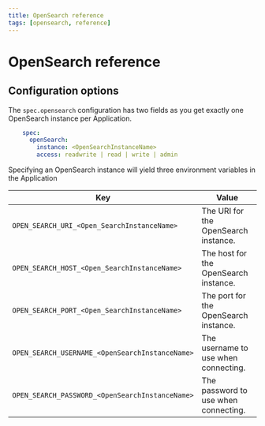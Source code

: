 ```yaml
---
title: OpenSearch reference
tags: [opensearch, reference]
---
```


# OpenSearch reference

## Configuration options

The `spec.opensearch` configuration has two fields as you get exactly one OpenSearch instance per Application.

```yaml
    spec:
      openSearch:
        instance: <OpenSearchInstanceName>
        access: readwrite | read | write | admin
```

Specifying an OpenSearch instance will yield three environment variables in the Application

| Key                                             | Value                                 |
|-------------------------------------------------|---------------------------------------|
| `OPEN_SEARCH_URI_<Open_SearchInstanceName>`     | The URI for the OpenSearch instance.  |
| `OPEN_SEARCH_HOST_<Open_SearchInstanceName>`    | The host for the OpenSearch instance. |
| `OPEN_SEARCH_PORT_<Open_SearchInstanceName>`    | The port for the OpenSearch instance. |
| `OPEN_SEARCH_USERNAME_<OpenSearchInstanceName>` | The username to use when connecting.  |
| `OPEN_SEARCH_PASSWORD_<OpenSearchInstanceName>` | The password to use when connecting.  |
